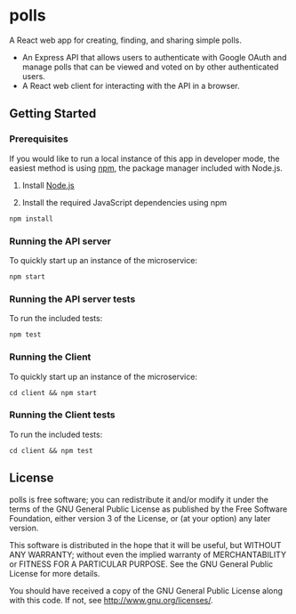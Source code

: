 # polls

A React web app for creating, finding, and sharing simple polls.

- An Express API that allows users to authenticate with Google OAuth and manage polls that can be viewed and voted on by other authenticated users.
- A React web client for interacting with the API in a browser.

## Getting Started

### Prerequisites

If you would like to run a local instance of this app in developer mode, the easiest method is using [npm](https://docs.npmjs.com/getting-started/installing-node), the package manager included with Node.js.

1.  Install [Node.js](https://nodejs.org)

2.  Install the required JavaScript dependencies using npm

`npm install`

### Running the API server

To quickly start up an instance of the microservice:

`npm start`

### Running the API server tests

To run the included tests:

`npm test`

### Running the Client

To quickly start up an instance of the microservice:

`cd client && npm start`

### Running the Client tests

To run the included tests:

`cd client && npm test`

## License

polls is free software; you can redistribute it and/or modify it under the terms of the GNU General Public License as published by the Free Software Foundation, either version 3 of the License, or (at your option) any later version.

This software is distributed in the hope that it will be useful, but WITHOUT ANY WARRANTY; without even the implied warranty of MERCHANTABILITY or FITNESS FOR A PARTICULAR PURPOSE. See the GNU General Public License for more details.

You should have received a copy of the GNU General Public License along with this code. If not, see http://www.gnu.org/licenses/.

